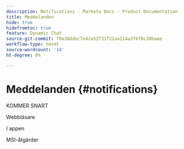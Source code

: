```yaml
---
description: Notifications - Marketo Docs - Product Documentation
title: Meddelanden
hide: true
hidefromtoc: true
feature: Dynamic Chat
source-git-commit: f0a38ddec7e42a52f31f22aa114a3f6f0c20baae
workflow-type: tm+mt
source-wordcount: '14'
ht-degree: 0%

---
```


# Meddelanden {#notifications}

KOMMER SNART

Webbläsare

I appen

MSI-åtgärder
